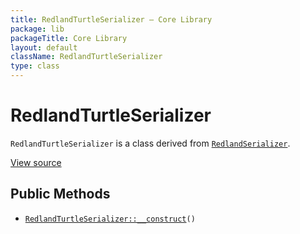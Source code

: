 ```yaml
---
title: RedlandTurtleSerializer — Core Library
package: lib
packageTitle: Core Library
layout: default
className: RedlandTurtleSerializer
type: class
---
```


# RedlandTurtleSerializer

<code>RedlandTurtleSerializer</code> is a class derived from <code><a href="RedlandSerializer">RedlandSerializer</a></code>.

<a href="https://github.com/eregansu/lib/blob/master/rdf/redland.php">View source</a>

## Public Methods

* <code><a href="RedlandTurtleSerializer%3A%3A__construct">RedlandTurtleSerializer::__construct</a>()</code>

